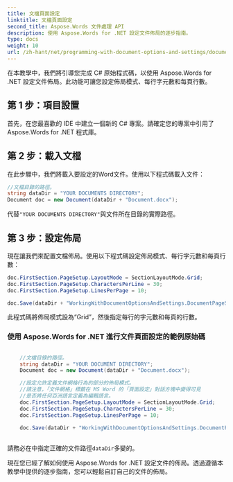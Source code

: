 ```yaml
---
title: 文檔頁面設定
linktitle: 文檔頁面設定
second_title: Aspose.Words 文件處理 API
description: 使用 Aspose.Words for .NET 設定文件佈局的逐步指南。
type: docs
weight: 10
url: /zh-hant/net/programming-with-document-options-and-settings/document-page-setup/
---
```


在本教學中，我們將引導您完成 C# 原始程式碼，以使用 Aspose.Words for .NET 設定文件佈局。此功能可讓您設定佈局模式、每行字元數和每頁行數。

## 第 1 步：項目設置

首先，在您最喜歡的 IDE 中建立一個新的 C# 專案。請確定您的專案中引用了 Aspose.Words for .NET 程式庫。

## 第 2 步：載入文檔

在此步驟中，我們將載入要設定的Word文件。使用以下程式碼載入文件：

```csharp
//文檔目錄的路徑。
string dataDir = "YOUR DOCUMENTS DIRECTORY";
Document doc = new Document(dataDir + "Document.docx");
```

代替`"YOUR DOCUMENTS DIRECTORY"`與文件所在目錄的實際路徑。

## 第 3 步：設定佈局

現在讓我們來配置文檔佈局。使用以下程式碼設定佈局模式、每行字元數和每頁行數：

```csharp
doc.FirstSection.PageSetup.LayoutMode = SectionLayoutMode.Grid;
doc.FirstSection.PageSetup.CharactersPerLine = 30;
doc.FirstSection.PageSetup.LinesPerPage = 10;

doc.Save(dataDir + "WorkingWithDocumentOptionsAndSettings.DocumentPageSetup.docx");
```

此程式碼將佈局模式設為“Grid”，然後指定每行的字元數和每頁的行數。

### 使用 Aspose.Words for .NET 進行文件頁面設定的範例原始碼


```csharp

	//文檔目錄的路徑。
	string dataDir = "YOUR DOCUMENT DIRECTORY";
	Document doc = new Document(dataDir + "Document.docx");

	//設定允許定義文件網格行為的部分的佈局模式。
	//請注意，「文件網格」標籤在 MS Word 的「頁面設定」對話方塊中變得可見
	//是否將任何亞洲語言定義為編輯語言。
	doc.FirstSection.PageSetup.LayoutMode = SectionLayoutMode.Grid;
	doc.FirstSection.PageSetup.CharactersPerLine = 30;
	doc.FirstSection.PageSetup.LinesPerPage = 10;

	doc.Save(dataDir + "WorkingWithDocumentOptionsAndSettings.DocumentPageSetup.docx");
   
```

請務必在中指定正確的文件路徑`dataDir`多變的。

現在您已經了解如何使用 Aspose.Words for .NET 設定文件的佈局。透過遵循本教學中提供的逐步指南，您可以輕鬆自訂自己的文件的佈局。